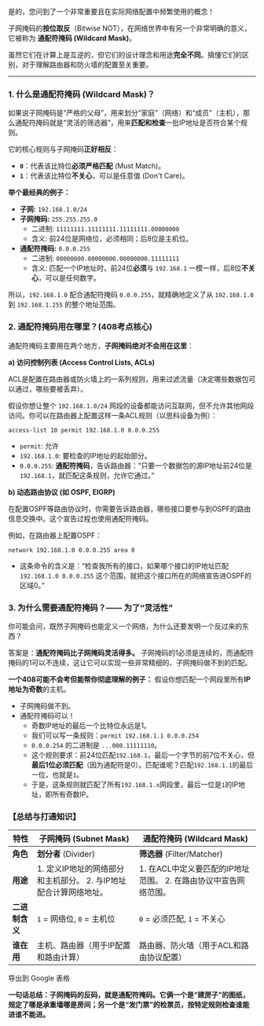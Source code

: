 是的，您问到了一个非常重要且在实际网络配置中频繁使用的概念！

子网掩码的**按位取反**（Bitwise NOT），在网络世界中有另一个非常明确的意义，它被称为 **通配符掩码 (Wildcard Mask)**。

虽然它们在计算上是互逆的，但它们的设计理念和用途**完全不同**。搞懂它们的区别，对于理解路由器和防火墙的配置至关重要。

------



### 1. 什么是通配符掩码 (Wildcard Mask)？



如果说子网掩码是“严格的父母”，用来划分“家庭”（网络）和“成员”（主机），那么通配符掩码就是“灵活的筛选器”，用来**匹配和检查**一批IP地址是否符合某个规则。

它的核心规则与子网掩码**正好相反**：

- **`0`**：代表该比特位**必须严格匹配** (Must Match)。
- **`1`**：代表该比特位**不关心**，可以是任意值 (Don't Care)。

**举个最经典的例子：**

- **子网:** `192.168.1.0/24`
- **子网掩码:** `255.255.255.0`
  - 二进制: `11111111.11111111.11111111.00000000`
  - 含义: 前24位是网络位，必须相同；后8位是主机位。
- **通配符掩码:** `0.0.0.255`
  - 二进制: `00000000.00000000.00000000.11111111`
  - 含义: 匹配一个IP地址时，前24位**必须**与 `192.168.1` 一模一样，后8位**不关心**，可以是任何数字。

所以，`192.168.1.0` 配合通配符掩码 `0.0.0.255`，就精确地定义了从 `192.168.1.0` 到 `192.168.1.255` 的整个地址范围。



### 2. 通配符掩码用在哪里？(408考点核心)



通配符掩码主要用在两个地方，**子网掩码绝对不会用在这里**：

**a) 访问控制列表 (Access Control Lists, ACLs)**

ACL是配置在路由器或防火墙上的一系列规则，用来过滤流量（决定哪些数据包可以通过，哪些要被丢弃）。

假设你想让整个 `192.168.1.0/24` 网段的设备都能访问互联网，但不允许其他网段访问。你可以在路由器上配置这样一条ACL规则（以思科设备为例）：

```
access-list 10 permit 192.168.1.0 0.0.0.255
```

- `permit`: 允许
- `192.168.1.0`: 要检查的IP地址的起始部分。
- `0.0.0.255`: **通配符掩码**，告诉路由器：“只要一个数据包的源IP地址前24位是`192.168.1`，就匹配这条规则，允许它通过。”

**b) 动态路由协议 (如 OSPF, EIGRP)**

在配置OSPF等路由协议时，你需要告诉路由器，哪些接口要参与到OSPF的路由信息交换中。这个宣告过程也使用通配符掩码。

例如，在路由器上配置OSPF：

```
network 192.168.1.0 0.0.0.255 area 0
```

- 这条命令的含义是：“检查我所有的接口，如果哪个接口的IP地址匹配 `192.168.1.0 0.0.0.255` 这个范围，就把这个接口所在的网络宣告进OSPF的区域0。”



### 3. 为什么需要通配符掩码？—— 为了“灵活性”



你可能会问，既然子网掩码也能定义一个网络，为什么还要发明一个反过来的东西？

答案是：**通配符掩码比子网掩码灵活得多。** 子网掩码的1必须是连续的，而通配符掩码的1可以不连续，这让它可以实现一些非常精细的、子网掩码做不到的匹配。

**一个408可能不会考但能帮你彻底理解的例子：** 假设你想匹配一个网段里所有**IP地址为奇数**的主机。

- 子网掩码做不到。
- 通配符掩码可以！
  - 奇数IP地址的最后一个比特位永远是1。
  - 我们可以写一条规则：`permit 192.168.1.1 0.0.0.254`
  - `0.0.0.254` 的二进制是 `...000.11111110`。
  - 这个规则要求：前24位匹配`192.168.1`，最后一个字节的前7位不关心，但**最后1位必须匹配**（因为通配符是0）。匹配谁呢？匹配`192.168.1.1`的最后一位，也就是`1`。
  - 于是，这条规则就匹配了所有`192.168.1.x`网段里，最后一位是`1`的IP地址，即所有奇数IP。



### 【总结与打通知识】



| 特性           | 子网掩码 (Subnet Mask)                                       | 通配符掩码 (Wildcard Mask)                                   |
| -------------- | ------------------------------------------------------------ | ------------------------------------------------------------ |
| **角色**       | **划分者** (Divider)                                         | **筛选器** (Filter/Matcher)                                  |
| **用途**       | 1. 定义IP地址的网络部分和主机部分。 2. 与IP地址配合计算网络地址。 | 1. 在ACL中定义要匹配的IP地址范围。 2. 在路由协议中宣告网络范围。 |
| **二进制含义** | `1` = 网络位, `0` = 主机位                                   | `0` = 必须匹配, `1` = 不关心                                 |
| **谁在用**     | 主机、路由器（用于IP配置和路由计算）                         | 路由器、防火墙（用于ACL和路由协议配置）                      |

导出到 Google 表格

**一句话总结：子网掩码的反码，就是通配符掩码。它俩一个是“建房子”的图纸，规定了哪是承重墙哪是房间；另一个是“发门票”的检票员，按特定规则检查谁能进谁不能进。**
